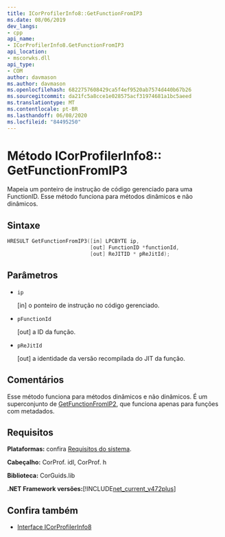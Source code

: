 ```yaml
---
title: ICorProfilerInfo8::GetFunctionFromIP3
ms.date: 08/06/2019
dev_langs:
- cpp
api_name:
- ICorProfilerInfo8.GetFunctionFromIP3
api_location:
- mscorwks.dll
api_type:
- COM
author: davmason
ms.author: davmason
ms.openlocfilehash: 6822757608429ca5f4ef9520ab7574d440b67b26
ms.sourcegitcommit: da21fc5a8cce1e028575acf31974681a1bc5aeed
ms.translationtype: MT
ms.contentlocale: pt-BR
ms.lasthandoff: 06/08/2020
ms.locfileid: "84495250"
---
```

# <a name="icorprofilerinfo8getfunctionfromip3-method"></a>Método ICorProfilerInfo8:: GetFunctionFromIP3

Mapeia um ponteiro de instrução de código gerenciado para uma FunctionID. Esse método funciona para métodos dinâmicos e não dinâmicos.

## <a name="syntax"></a>Sintaxe

```cpp
HRESULT GetFunctionFromIP3([in] LPCBYTE ip,
                           [out] FunctionID *functionId,
                           [out] ReJITID * pReJitId);
```

## <a name="parameters"></a>Parâmetros

- `ip`

  \[in] o ponteiro de instrução no código gerenciado.

- `pFunctionId`

  \[out] a ID da função.

- `pReJitId`

  \[out] a identidade da versão recompilada do JIT da função.

## <a name="remarks"></a>Comentários

Esse método funciona para métodos dinâmicos e não dinâmicos. É um superconjunto de [GetFunctionFromIP2](icorprofilerinfo4-getfunctionfromip2-method.md), que funciona apenas para funções com metadados.

## <a name="requirements"></a>Requisitos

**Plataformas:** confira [Requisitos do sistema](../../get-started/system-requirements.md).

**Cabeçalho:** CorProf. idl, CorProf. h

**Biblioteca:** CorGuids.lib

**.NET Framework versões:**[!INCLUDE[net_current_v472plus](../../../../includes/net-current-v472plus.md)]

## <a name="see-also"></a>Confira também

- [Interface ICorProfilerInfo8](icorprofilerinfo8-interface.md)
